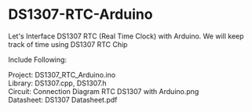 # DS1307-RTC-Arduino
Let's Interface DS1307 RTC (Real Time Clock) with Arduino. We will keep track of time using DS1307 RTC Chip

<p>Include Following:</p>
Project: DS1307_RTC_Arduino.ino<br />
Library: DS1307.cpp, DS1307.h<br />
Circuit: Connection Diagram RTC DS1307 with Arduino.png<br />
Datasheet: DS1307 Datasheet.pdf<br />

